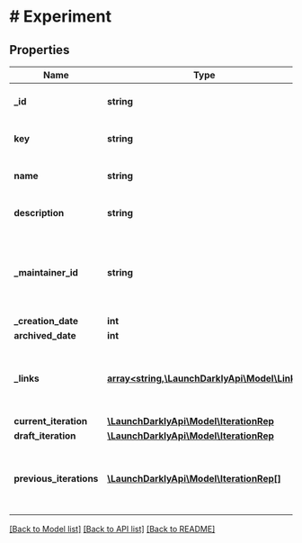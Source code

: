 # # Experiment

## Properties

Name | Type | Description | Notes
------------ | ------------- | ------------- | -------------
**_id** | **string** | The experiment ID | [optional]
**key** | **string** | The experiment key |
**name** | **string** | The experiment name |
**description** | **string** | The experiment description | [optional]
**_maintainer_id** | **string** | The ID of the member who maintains this experiment. |
**_creation_date** | **int** |  |
**archived_date** | **int** |  | [optional]
**_links** | [**array<string,\LaunchDarklyApi\Model\Link>**](Link.md) | The location and content type of related resources |
**current_iteration** | [**\LaunchDarklyApi\Model\IterationRep**](IterationRep.md) |  | [optional]
**draft_iteration** | [**\LaunchDarklyApi\Model\IterationRep**](IterationRep.md) |  | [optional]
**previous_iterations** | [**\LaunchDarklyApi\Model\IterationRep[]**](IterationRep.md) | Details on the previous iterations for this experiment. | [optional]

[[Back to Model list]](../../README.md#models) [[Back to API list]](../../README.md#endpoints) [[Back to README]](../../README.md)
